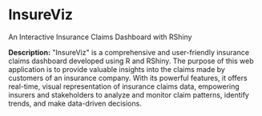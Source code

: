 # InsureViz
An Interactive Insurance Claims Dashboard with RShiny

**Description:**
"InsureViz" is a comprehensive and user-friendly insurance claims dashboard developed using R and RShiny. The purpose of this web application is to provide valuable insights into the claims made by customers of an insurance company. With its powerful features, it offers real-time, visual representation of insurance claims data, empowering insurers and stakeholders to analyze and monitor claim patterns, identify trends, and make data-driven decisions.
